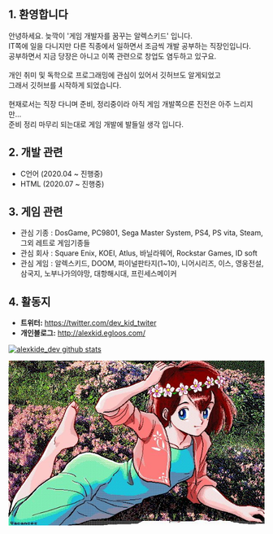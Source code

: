 ## 1. 환영합니다

안녕하세요. 늦깍이 '게임 개발자를 꿈꾸는 알렉스키드' 입니다.<br>
IT쪽에 일을 다니지만 다른 직종에서 일하면서 조금씩 개발 공부하는 직장인입니다.<br>
공부하면서 지금 당장은 아니고 이쪽 관련으로 창업도 염두하고 있구요.<br>
<br>
개인 취미 및 독학으로 프로그래밍에 관심이 있어서 깃허브도 알게되었고<br>
그래서 깃허브를 시작하게 되었습니다.<br>
<br>
현재로서는 직장 다니며 준비, 정리중이라 아직 게임 개발쪽으론 진전은 아주 느리지만... <br> 
준비 정리 마무리 되는대로 게임 개발에 발들일 생각 입니다.<br>


## 2. 개발 관련
* C언어 (2020.04 ~ 진행중)
* HTML  (2020.07 ~ 진행중)


## 3. 게임 관련 
* 관심 기종 : DosGame, PC9801, Sega Master System, PS4, PS vita, Steam, 그외 레트로 게임기종들
* 관심 회사 : Square Enix, KOEI, Atlus, 바닐라웨어, Rockstar Games, ID soft
* 관심 게임 : 알렉스키드, DOOM, 파이널판타지(1~10), 니어시리즈, 이스, 영웅전설,
              삼국지, 노부나가의야망, 대항해시대, 프린세스메이커


## 4. 활동지
* **트위터:** <https://twitter.com/dev_kid_twiter>
* **개인블로그:** <http://alexkid.egloos.com/>




[![alexkide_dev github stats](https://github-readme-stats.vercel.app/api?username=alexkiddev)](https://github.com/anuraghazra/github-readme-stats)


![대문](https://github.com/alexkiddev/alexkiddev/blob/master/mainpic.jpg)
